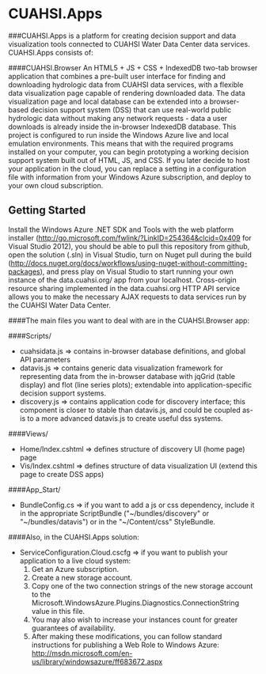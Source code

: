 CUAHSI.Apps
===========

###CUAHSI.Apps is a platform for creating decision support and data visualization tools connected to CUAHSI Water Data Center data services. CUAHSI.Apps consists of:

####CUAHSI.Browser
An HTML5 + JS + CSS + IndexedDB two-tab browser application that combines a pre-built user interface for finding and downloading hydrologic data from CUAHSI data services, with a flexible data visualization page capable of rendering downloaded data. The data visualization page and local database can be extended into a browser-based decision support system (DSS) that can use real-world public hydrologic data without making any network requests - data a user downloads is already inside the in-browser IndexedDB database. This project is configured to run inside the Windows Azure live and local emulation environments. This means that with the required programs installed on your computer, you can begin prototyping a working decision support system built out of HTML, JS, and CSS. If you later decide to host your application in the cloud, you can replace a setting in a configuration file with information from your Windows Azure subscription, and deploy to your own cloud subscription.


Getting Started
---------------

Install the Windows Azure .NET SDK and Tools with the web platform installer (http://go.microsoft.com/fwlink/?LinkID=254364&clcid=0x409 for Visual Studio 2012), you should be able to pull this repository from github, open the solution (.sln) in Visual Studio, turn on Nuget pull during the build (http://docs.nuget.org/docs/workflows/using-nuget-without-committing-packages), and press play on Visual Studio to start running your own instance of the data.cuahsi.org/ app from your localhost. Cross-origin resource sharing implemented in the data.cuahsi.org HTTP API service allows you to make the necessary AJAX requests to data services run by the CUAHSI Water Data Center.

####The main files you want to deal with are in the CUAHSI.Browser app:

####Scripts/
  + cuahsidata.js => contains in-browser database definitions, and global API parameters
  + datavis.js => contains generic data visualization framework for representing data from the in-browser database with jqGrid (table display) and flot (line series plots); extendable into application-specific decision support systems.
  + discovery.js => contains application code for discovery interface; this component is closer to stable than datavis.js, and could be coupled as-is to a more advanced datavis.js to create useful dss systems.

####Views/
  + Home/Index.cshtml => defines structure of discovery UI (home page) page
  + Vis/Index.cshtml => defines structure of data visualization UI (extend this page to create DSS apps)

####App_Start/
  + BundleConfig.cs => if you want to add a js or css dependency, include it in the appropriate ScriptBundle ("~/bundles/discovery" or "~/bundles/datavis") or in the "~/Content/css" StyleBundle.

####Also, in the CUAHSI.Apps solution:
  + ServiceConfiguration.Cloud.cscfg => if you want to publish your application to a live cloud system:
    1. Get an Azure subscription. 
    2. Create a new storage account. 
    3. Copy one of the two connection strings of the new storage account to the Microsoft.WindowsAzure.Plugins.Diagnostics.ConnectionString value in this file. 
    4. You may also wish to increase your instances count for greater guarantees of availability. 
    5. After making these modifications, you can follow standard instructions for publishing a Web Role to Windows Azure: http://msdn.microsoft.com/en-us/library/windowsazure/ff683672.aspx
